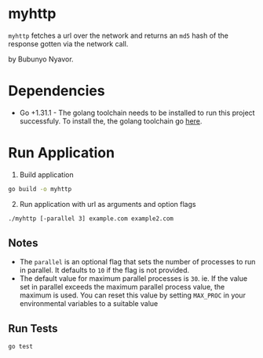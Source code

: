 # myhttp 

`myhttp` fetches a url over the network and returns an `md5` hash of the response gotten via the network call.

by Bubunyo Nyavor.

# Dependencies
- Go +1.31.1 - The golang toolchain needs to be installed to run this project successfuly.
To install the, the golang toolchain go [here](https://golang.org/doc/install). 

# Run Application
1. Build application
```bash
go build -o myhttp
```
2. Run application with url as arguments and option flags
```bash
./myhttp [-parallel 3] example.com example2.com
```

## Notes

- The `parallel` is an optional flag  that sets the number of processes to run in parallel. It defaults to `10` if the flag is not provided.
- The default value for maximum parallel processes is `30`. ie. If the value set in parallel exceeds the maximum parallel process value, the maximum is used.
You can reset this value by setting `MAX_PROC` in your environmental variables to a suitable value

## Run Tests
```
go test
```
